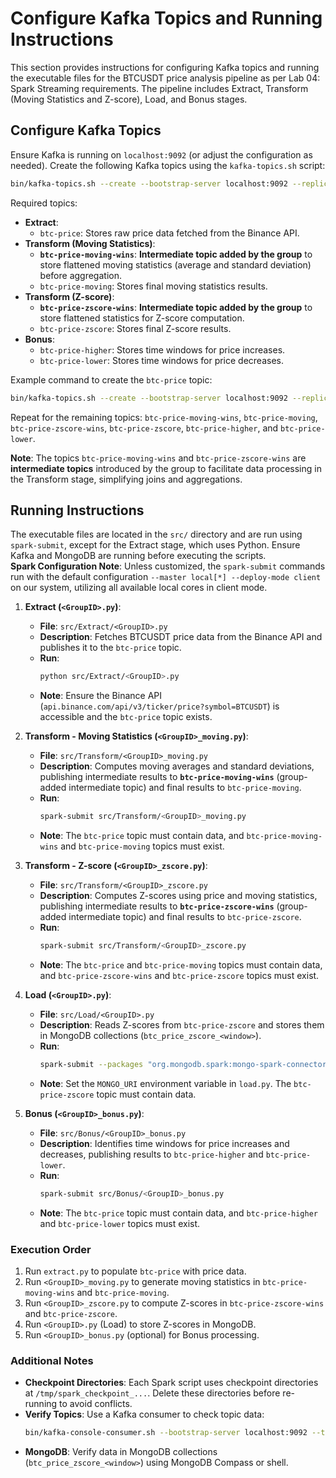 # Configure Kafka Topics and Running Instructions

This section provides instructions for configuring Kafka topics and running the executable files for the BTCUSDT price analysis pipeline as per Lab 04: Spark Streaming requirements. The pipeline includes Extract, Transform (Moving Statistics and Z-score), Load, and Bonus stages.

## Configure Kafka Topics

Ensure Kafka is running on `localhost:9092` (or adjust the configuration as needed). Create the following Kafka topics using the `kafka-topics.sh` script:

```bash
bin/kafka-topics.sh --create --bootstrap-server localhost:9092 --replication-factor 1 --partitions 1 --topic <topic_name>
```

Required topics:

- **Extract**:
  - `btc-price`: Stores raw price data fetched from the Binance API.
- **Transform (Moving Statistics)**:
  - **`btc-price-moving-wins`**: **Intermediate topic added by the group** to store flattened moving statistics (average and standard deviation) before aggregation.
  - `btc-price-moving`: Stores final moving statistics results.
- **Transform (Z-score)**:
  - **`btc-price-zscore-wins`**: **Intermediate topic added by the group** to store flattened statistics for Z-score computation.
  - `btc-price-zscore`: Stores final Z-score results.
- **Bonus**:
  - `btc-price-higher`: Stores time windows for price increases.
  - `btc-price-lower`: Stores time windows for price decreases.

Example command to create the `btc-price` topic:

```bash
bin/kafka-topics.sh --create --bootstrap-server localhost:9092 --replication-factor 1 --partitions 1 --topic btc-price
```

Repeat for the remaining topics: `btc-price-moving-wins`, `btc-price-moving`, `btc-price-zscore-wins`, `btc-price-zscore`, `btc-price-higher`, and `btc-price-lower`.

**Note**: The topics `btc-price-moving-wins` and `btc-price-zscore-wins` are **intermediate topics** introduced by the group to facilitate data processing in the Transform stage, simplifying joins and aggregations.

## Running Instructions

The executable files are located in the `src/` directory and are run using `spark-submit`, except for the Extract stage, which uses Python. Ensure Kafka and MongoDB are running before executing the scripts.  
**Spark Configuration Note**: Unless customized, the `spark-submit` commands run with the default configuration `--master local[*] --deploy-mode client` on our system, utilizing all available local cores in client mode.
1. **Extract (`<GroupID>.py`)**:
   - **File**: `src/Extract/<GroupID>.py`
   - **Description**: Fetches BTCUSDT price data from the Binance API and publishes it to the `btc-price` topic.
   - **Run**:
     ```bash
     python src/Extract/<GroupID>.py
     ```
   - **Note**: Ensure the Binance API (`api.binance.com/api/v3/ticker/price?symbol=BTCUSDT`) is accessible and the `btc-price` topic exists.

2. **Transform - Moving Statistics (`<GroupID>_moving.py`)**:
   - **File**: `src/Transform/<GroupID>_moving.py`
   - **Description**: Computes moving averages and standard deviations, publishing intermediate results to **`btc-price-moving-wins`** (group-added intermediate topic) and final results to `btc-price-moving`.
   - **Run**:
     ```bash
     spark-submit src/Transform/<GroupID>_moving.py
     ```
   - **Note**: The `btc-price` topic must contain data, and `btc-price-moving-wins` and `btc-price-moving` topics must exist.

3. **Transform - Z-score (`<GroupID>_zscore.py`)**:
   - **File**: `src/Transform/<GroupID>_zscore.py`
   - **Description**: Computes Z-scores using price and moving statistics, publishing intermediate results to **`btc-price-zscore-wins`** (group-added intermediate topic) and final results to `btc-price-zscore`.
   - **Run**:
     ```bash
     spark-submit src/Transform/<GroupID>_zscore.py
     ```
   - **Note**: The `btc-price` and `btc-price-moving` topics must contain data, and `btc-price-zscore-wins` and `btc-price-zscore` topics must exist.

4. **Load (`<GroupID>.py`)**:
   - **File**: `src/Load/<GroupID>.py`
   - **Description**: Reads Z-scores from `btc-price-zscore` and stores them in MongoDB collections (`btc_price_zscore_<window>`).
   - **Run**:
     ```bash
     spark-submit --packages "org.mongodb.spark:mongo-spark-connector_2.12:10.4.1,org.apache.spark:spark-sql-kafka-0-10_2.12:3.5.5" src/Load/<GroupID>.py
     ```
   - **Note**: Set the `MONGO_URI` environment variable in `load.py`. The `btc-price-zscore` topic must contain data.

5. **Bonus (`<GroupID>_bonus.py`)**:
   - **File**: `src/Bonus/<GroupID>_bonus.py`
   - **Description**: Identifies time windows for price increases and decreases, publishing results to `btc-price-higher` and `btc-price-lower`.
   - **Run**:
     ```bash
     spark-submit src/Bonus/<GroupID>_bonus.py
     ```
   - **Note**: The `btc-price` topic must contain data, and `btc-price-higher` and `btc-price-lower` topics must exist.

### Execution Order

1. Run `extract.py` to populate `btc-price` with price data.
2. Run `<GroupID>_moving.py` to generate moving statistics in `btc-price-moving-wins` and `btc-price-moving`.
3. Run `<GroupID>_zscore.py` to compute Z-scores in `btc-price-zscore-wins` and `btc-price-zscore`.
4. Run `<GroupID>.py` (Load) to store Z-scores in MongoDB.
5. Run `<GroupID>_bonus.py` (optional) for Bonus processing.

### Additional Notes

- **Checkpoint Directories**: Each Spark script uses checkpoint directories at `/tmp/spark_checkpoint_...`. Delete these directories before re-running to avoid conflicts.
- **Verify Topics**: Use a Kafka consumer to check topic data:
  ```bash
  bin/kafka-console-consumer.sh --bootstrap-server localhost:9092 --topic <topic_name> --from-beginning
  ```
- **MongoDB**: Verify data in MongoDB collections (`btc_price_zscore_<window>`) using MongoDB Compass or shell.

